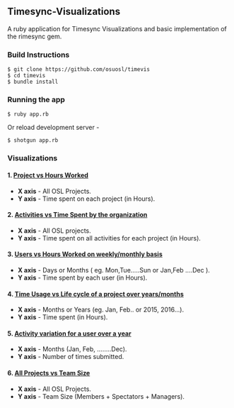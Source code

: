 ## Timesync-Visualizations

A ruby application for Timesync Visualizations and basic implementation of the rimesync gem.

### Build Instructions

```
$ git clone https://github.com/osuosl/timevis
$ cd timevis
$ bundle install
```


### Running the app

```
$ ruby app.rb
```

Or reload development server - 

```
$ shotgun app.rb
```

### Visualizations

#### 1. [Project vs Hours Worked](http://bl.ocks.org/iCHAIT/10986ac3f8172a6344e5)

* **X axis** - All OSL Projects.
* **Y axis** - Time spent on each project (in Hours).

#### 2. [Activities vs Time Spent by the organization](http://bl.ocks.org/iCHAIT/c20b42f2b8225a2617e4)

* **X axis** - All OSL projects.
* **Y axis** - Time spent on all activities for each project (in Hours).

#### 3. [Users vs Hours Worked on weekly/monthly basis](http://bl.ocks.org/iCHAIT/ae2c65c9fbf0915c1e24)

* **X axis** - Days or Months ( eg. Mon,Tue.....Sun or Jan,Feb ....Dec ).
* **Y axis** - Time spent by each user (in Hours).

#### 4. [Time Usage vs Life cycle of a project over years/months](http://bl.ocks.org/iCHAIT/0c8e0312a89e76d27546)

* **X axis** - Months or Years (eg. Jan, Feb.. or 2015, 2016...).
* **Y axis** - Time spent (in Hours).

#### 5. [Activity variation for a user over a year](http://bl.ocks.org/iCHAIT/189263ff30e95d2d6143)

* **X axis** - Months (Jan, Feb, ........Dec).
* **Y axis** - Number of times submitted.

#### 6. [All Projects vs Team Size](http://bl.ocks.org/iCHAIT/009adef6bb6121dc5819)

* **X axis** - All OSL Projects.
* **Y axis** - Team Size (Members + Spectators + Managers).
